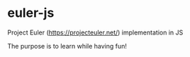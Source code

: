 # euler-js
Project Euler (https://projecteuler.net/) implementation in JS

The purpose is to learn while having fun!
